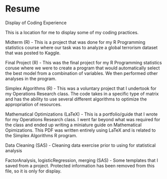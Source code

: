 # Resume
Display of Coding Experience

This is a location for me to display some of my coding practices.

Midterm (R) - This is a project that was done for my R Programming statistics course where our task was to analyze a global terrorism dataset that was posted to Kaggle.

Final Project (R) - This was the final project for my R Programming statistics coruse where we were to create a program that would automatically select the best model from a combination of variables. We then performed other analyses in the program.

Simplex Algorithms (R) - This was a voluntary project that I undertook for my Operations Research class. The code takes in a specific type of matrix and has the ability to use several different algorithms to optimize the appropriation of resources.

Mathematical Optimizations (LaTeX) - This is a portfolio/guide that I wrote for my Operations Research class. I went far beyond what was required for the class and ended up writing a miniature guide on Mathematical Opimizations. This PDF was written entirely using LaTeX and is related to the Simplex Algorithms R program.

Data Cleaning (SAS) - Cleaning data exercise prior to using for statistical analysis

FactorAnalysis, logisticRegression, merging (SAS) - Some templates that I saved from a project. Protected information has been removed from this file, so it is only for display.

